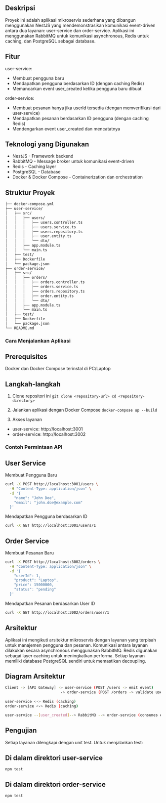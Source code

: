 ## Deskripsi
Proyek ini adalah aplikasi mikroservis sederhana yang dibangun menggunakan NestJS yang mendemonstrasikan komunikasi event-driven antara dua layanan: user-service dan order-service. Aplikasi ini menggunakan RabbitMQ untuk komunikasi asynchronous, Redis untuk caching, dan PostgreSQL sebagai database.

## Fitur
user-service:
- Membuat pengguna baru
- Mendapatkan pengguna berdasarkan ID (dengan caching Redis)
- Memancarkan event user_created ketika pengguna baru dibuat

order-service:
- Membuat pesanan hanya jika userId tersedia (dengan memverifikasi dari user-service)
- Mendapatkan pesanan berdasarkan ID pengguna (dengan caching Redis)
- Mendengarkan event user_created dan mencatatnya

## Teknologi yang Digunakan
- NestJS - Framework backend
- RabbitMQ - Message broker untuk komunikasi event-driven
- Redis - Caching layer
- PostgreSQL - Database
- Docker & Docker Compose - Containerization dan orchestration

## Struktur Proyek
```bash
├── docker-compose.yml
├── user-service/
│   ├── src/
│   │   ├── users/
│   │   │   ├── users.controller.ts
│   │   │   ├── users.service.ts
│   │   │   ├── users.repository.ts
│   │   │   ├── user.entity.ts
│   │   │   └── dto/
│   │   ├── app.module.ts
│   │   └── main.ts
│   ├── test/
│   ├── Dockerfile
│   └── package.json
├── order-service/
│   ├── src/
│   │   ├── orders/
│   │   │   ├── orders.controller.ts
│   │   │   ├── orders.service.ts
│   │   │   ├── orders.repository.ts
│   │   │   ├── order.entity.ts
│   │   │   └── dto/
│   │   ├── app.module.ts
│   │   └── main.ts
│   ├── test/
│   ├── Dockerfile
│   └── package.json
└── README.md
```

### Cara Menjalankan Aplikasi
## Prerequisites
Docker dan Docker Compose terinstal di PC/Laptop

## Langkah-langkah
1. Clone repositori ini
  `
  git clone <repository-url>
  cd <repository-directory>
  `

2. Jalankan aplikasi dengan Docker Compose
  `
  docker-compose up --build
  `

3. Akses layanan
  - user-service: http://localhost:3001
  - order-service: http://localhost:3002

### Contoh Permintaan API
## User Service
Membuat Pengguna Baru
```bash
curl -X POST http://localhost:3001/users \
  -H "Content-Type: application/json" \
  -d '{
    "name": "John Doe",
    "email": "john.doe@example.com"
  }'
```

Mendapatkan Pengguna berdasarkan ID
```bash
curl -X GET http://localhost:3001/users/1
```

## Order Service
Membuat Pesanan Baru
```bash
curl -X POST http://localhost:3002/orders \
  -H "Content-Type: application/json" \
  -d '{
    "userId": 1,
    "product": "Laptop",
    "price": 15000000,
    "status": "pending"
  }'
```

Mendapatkan Pesanan berdasarkan User ID
```bash
curl -X GET http://localhost:3002/orders/user/1
```

## Arsitektur
Aplikasi ini mengikuti arsitektur mikroservis dengan layanan yang terpisah untuk manajemen pengguna dan pesanan. Komunikasi antara layanan dilakukan secara asynchronous menggunakan RabbitMQ. Redis digunakan sebagai layer caching untuk meningkatkan performa. Setiap layanan memiliki database PostgreSQL sendiri untuk memastikan decoupling.

## Diagram Arsitektur
```bash
Client -> [API Gateway] -> user-service (POST /users -> emit event)
                         -> order-service (POST /orders -> validate user)
                         
user-service <-> Redis (caching)
order-service <-> Redis (caching)

user-service --[user_created]--> RabbitMQ --> order-service (consumes event)
```

## Pengujian
Setiap layanan dilengkapi dengan unit test. Untuk menjalankan test:

## Di dalam direktori user-service
`
npm test
`

## Di dalam direktori order-service
`
npm test
`